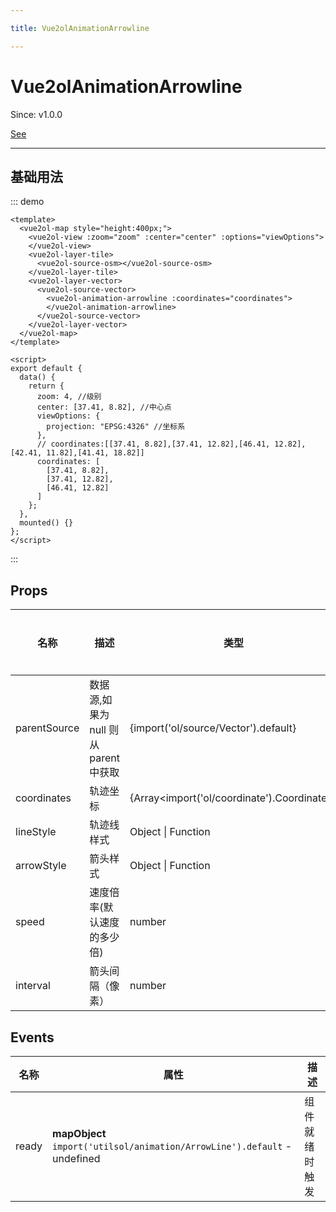 ```yaml
---

title: Vue2olAnimationArrowline

---
```


# Vue2olAnimationArrowline

Since: v1.0.0

[See](https://panzhiyue.github.io/gis-js/utilsol/)

---

## 基础用法

::: demo

```vue
<template>
  <vue2ol-map style="height:400px;">
    <vue2ol-view :zoom="zoom" :center="center" :options="viewOptions">
    </vue2ol-view>
    <vue2ol-layer-tile>
      <vue2ol-source-osm></vue2ol-source-osm>
    </vue2ol-layer-tile>
    <vue2ol-layer-vector>
      <vue2ol-source-vector>
        <vue2ol-animation-arrowline :coordinates="coordinates">
        </vue2ol-animation-arrowline>
      </vue2ol-source-vector>
    </vue2ol-layer-vector>
  </vue2ol-map>
</template>

<script>
export default {
  data() {
    return {
      zoom: 4, //级别
      center: [37.41, 8.82], //中心点
      viewOptions: {
        projection: "EPSG:4326" //坐标系
      },
      // coordinates:[[37.41, 8.82],[37.41, 12.82],[46.41, 12.82],[42.41, 11.82],[41.41, 18.82]]
      coordinates: [
        [37.41, 8.82],
        [37.41, 12.82],
        [46.41, 12.82]
      ]
    };
  },
  mounted() {}
};
</script>
```

:::

## Props

| 名称         | 描述                                  | 类型                                        | 取值范围 | 默认值 |
| ------------ | ------------------------------------- | ------------------------------------------- | -------- | ------ |
| parentSource | 数据源,如果为 null 则从 parent 中获取 | {import('ol/source/Vector').default}        | -        |        |
| coordinates  | 轨迹坐标                              | {Array<import('ol/coordinate').Coordinate>} | -        |        |
| lineStyle    | 轨迹线样式                            | Object \| Function                          | -        |        |
| arrowStyle   | 箭头样式                              | Object \| Function                          | -        |        |
| speed        | 速度倍率(默认速度的多少倍)            | number                                      | -        | 1      |
| interval     | 箭头间隔（像素）                      | number                                      | -        | 20     |

## Events

| 名称  | 属性                                                                      | 描述           |
| ----- | ------------------------------------------------------------------------- | -------------- |
| ready | **mapObject** `import('utilsol/animation/ArrowLine').default` - undefined | 组件就绪时触发 |
